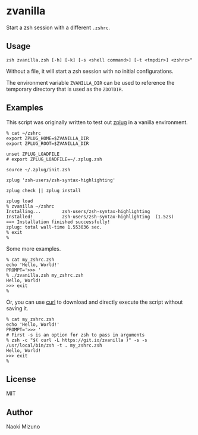 # zvanilla

Start a zsh session with a different `.zshrc`.

## Usage

```
zsh zvanilla.zsh [-h] [-k] [-s <shell command>] [-t <tmpdir>] <zshrc>"
```

Without a file, it will start a zsh session with no initial configurations.

The environment variable `ZVANILLA_DIR` can be used to reference the temporary
directory that is used as the `ZDOTDIR`.

## Examples

This script was originally written to test out
[zplug](https://github.com/b4b4r07/zplug) in a vanilla environment.

```console
% cat ~/zshrc
export ZPLUG_HOME=$ZVANILLA_DIR
export ZPLUG_ROOT=$ZVANILLA_DIR

unset ZPLUG_LOADFILE
# export ZPLUG_LOADFILE=~/.zplug.zsh

source ~/.zplug/init.zsh

zplug 'zsh-users/zsh-syntax-highlighting'

zplug check || zplug install

zplug load
% zvanilla ~/zshrc
Installing...        zsh-users/zsh-syntax-highlighting
Installed!           zsh-users/zsh-syntax-highlighting  (1.52s)
==> Installation finished successfully!
zplug: total wall-time 1.553036 sec.
% exit
%
```

Some more examples.

```console
% cat my_zshrc.zsh
echo 'Hello, World!'
PROMPT='>>> '
% ./zvanilla.zsh my_zshrc.zsh
Hello, World!
>>> exit
%
```

Or, you can use [curl](https://curl.haxx.se/) to download and directly execute
the script without saving it.

```console
% cat my_zshrc.zsh
echo 'Hello, World!'
PROMPT='>>> '
# First -s is an option for zsh to pass in arguments
% zsh -c "$( curl -L https://git.io/zvanilla )" -s -s /usr/local/bin/zsh -t . my_zshrc.zsh
Hello, World!
>>> exit
%
```

## License
MIT

## Author
Naoki Mizuno
